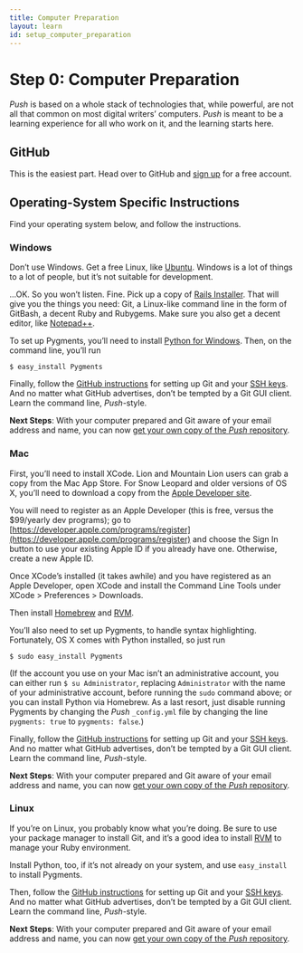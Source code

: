 ```yaml
---
title: Computer Preparation
layout: learn
id: setup_computer_preparation
---
```


# Step 0: Computer Preparation

*Push* is based on a whole stack of technologies that, while powerful, are not all that common on
most digital writers’ computers. *Push* is meant to be a learning experience for all who work on it,
and the learning starts here.

## GitHub

This is the easiest part. Head over to GitHub and [sign up](https://github.com/signup/free) for a
free account.

## Operating-System Specific Instructions

Find your operating system below, and follow the instructions.

### Windows

Don’t use Windows. Get a free Linux, like [Ubuntu](http://www.ubuntu.com/). Windows is a lot of
things to a lot of people, but it’s not suitable for development.

...OK. So you won’t listen. Fine. Pick up a copy of [Rails Installer](http://railsinstaller.org/).
That will give you the things you need: Git, a Linux-like command line in the form of GitBash,
a decent Ruby and Rubygems. Make sure you also get a decent editor, like
[Notepad++](http://notepad-plus-plus.org/).

To set up Pygments, you’ll need to install [Python for Windows](http://www.python.org/getit/windows/). Then, on the command line, you’ll run

    $ easy_install Pygments

Finally, follow the [GitHub instructions](https://help.github.com/articles/set-up-git) for setting up Git and your [SSH keys](https://help.github.com/articles/generating-ssh-keys). And no matter what
GitHub advertises, don’t be tempted by a Git GUI client. Learn the command line, *Push*-style.

**Next Steps**: With your computer prepared and Git aware of your email address and name, you can now [get your own copy of the *Push* repository](/learn/fork-and-clone.html).

### Mac

First, you’ll need to install XCode. Lion and Mountain Lion users can grab a copy from the Mac App
Store. For Snow Leopard and older versions of OS X, you’ll need to download a copy from the [Apple
Developer site](https://developer.apple.com/xcode/).

You will need to register as an Apple Developer (this is free, versus the $99/yearly dev
programs); go to
[https://developer.apple.com/programs/register](https://developer.apple.com/programs/register) and
choose the Sign In  button to use your existing Apple ID if you already have one. Otherwise, create
a new Apple ID.

Once XCode’s installed (it takes awhile) and you have registered as an Apple Developer, open XCode and install the Command Line Tools under XCode > Preferences > Downloads.

Then install [Homebrew](http://mxcl.github.com/homebrew/) and [RVM](https://rvm.io/rvm/install/).

You’ll also need to set up Pygments, to handle syntax highlighting. Fortunately, OS X comes with
Python installed, so just run

    $ sudo easy_install Pygments

(If the account you use on your Mac isn’t an administrative account, you can either run
`$ su Administrator`, replacing `Administrator` with the name of your administrative account, before
running the `sudo` command above; or you can install Python via Homebrew. As a last resort, just
disable running Pygments by changing the *Push* `_config.yml` file by changing the line
`pygments: true` to `pygments: false`.)

Finally, follow the [GitHub instructions](https://help.github.com/articles/set-up-git) for setting
up Git and your [SSH keys](https://help.github.com/articles/generating-ssh-keys). And no matter what
GitHub advertises, don’t be tempted by a Git GUI client. Learn the command line, *Push*-style.

**Next Steps**: With your computer prepared and Git aware of your email address and name, you can now [get your own copy of the *Push* repository](/learn/fork-and-clone.html).

### Linux

If you’re on Linux, you probably know what you’re doing. Be sure to use your package manager to
install Git, and it’s a good idea to install [RVM](https://rvm.io/rvm/install/) to manage your Ruby environment.

Install Python, too, if it’s not already on your system, and use `easy_install` to install Pygments.

Then, follow the [GitHub instructions](https://help.github.com/articles/set-up-git) for setting up
Git and your [SSH keys](https://help.github.com/articles/generating-ssh-keys). And no matter what
GitHub advertises, don’t be tempted by a Git GUI client. Learn the command line, *Push*-style.

**Next Steps**: With your computer prepared and Git aware of your email address and name, you can now [get your own copy of the *Push* repository](/learn/fork-and-clone.html).
